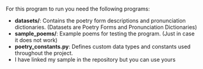 For this program to run you need the following programs:
- **datasets/**: Contains the poetry form descriptions and pronunciation dictionaries. (Datasets are Poetry Forms and Pronunciation Dictionaries)
- **sample_poems/**: Example poems for testing the program. (Just in case it does not work)
- **poetry_constants.py**: Defines custom data types and constants used throughout the project.
- I  have linked my sample in the repository but you can use yours
